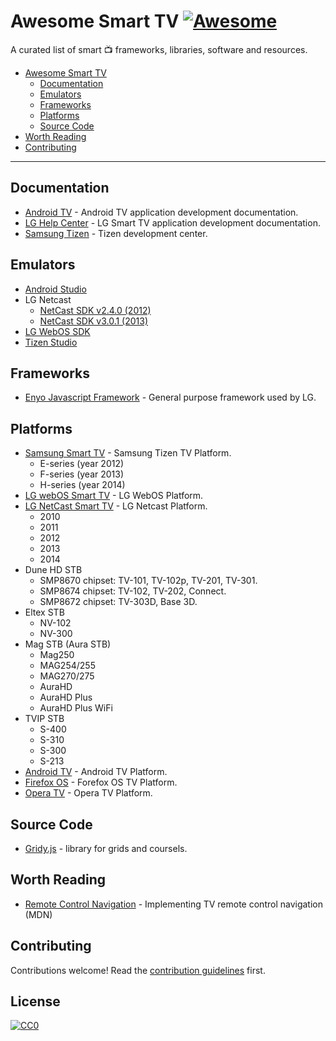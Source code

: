 # Awesome Smart TV [![Awesome](https://cdn.rawgit.com/sindresorhus/awesome/d7305f38d29fed78fa85652e3a63e154dd8e8829/media/badge.svg)](https://github.com/sindresorhus/awesome)

A curated list of smart :tv: frameworks, libraries, software and resources.

* [Awesome Smart TV](#awesome-smart-tv)
  * [Documentation](#documentation)
  * [Emulators](#emulators)
  * [Frameworks](#frameworks)
  * [Platforms](#platforms)
  * [Source Code](#source-code)
* [Worth Reading](#worth-reading)
* [Contributing](#contributing)
  
----

## Documentation
* [Android TV](https://developer.android.com/training/tv/index.html) - Android TV application development documentation.
* [LG Help Center](http://developer.lgappstv.com/TV_HELP/index.jsp) - LG Smart TV application development documentation.
* [Samsung Tizen](http://developer.samsung.com/tv/develop) - Tizen development center.

## Emulators
* [Android Studio](https://developer.android.com/studio/index.html)
* LG Netcast 
  * [NetCast SDK v2.4.0 (2012)](http://webostv.developer.lge.com/discover/netcast/sdk/netcast-sdk-v240/)
  * [NetCast SDK v3.0.1 (2013)](http://webostv.developer.lge.com/discover/netcast/sdk/netcast-sdk-v301/)
* [LG WebOS SDK](http://webostv.developer.lge.com/sdk/download/download-sdk/)
* [Tizen Studio](http://developer.samsung.com/tv/develop/tools/tizen-studio)

## Frameworks
* [Enyo Javascript Framework](https://github.com/enyojs) - General purpose framework used by LG.

## Platforms

* [Samsung Smart TV](https://developer.tizen.org/tizen/tv) - Samsung Tizen TV Platform.
  * E-series (year 2012)
  * F-series (year 2013)
  * H-series (year 2014)
* [LG webOS Smart TV](http://www.lg.com/uk/smarttv/index.html) - LG WebOS Platform.
* [LG NetCast Smart TV](http://webostv.developer.lge.com/discover/netcast/overview/) - LG Netcast Platform.
  * 2010
  * 2011
  * 2012
  * 2013
  * 2014
* Dune HD STB
  * SMP8670 chipset: TV-101, TV-102p, TV-201, TV-301.
  * SMP8674 chipset: TV-102, TV-202, Connect.
  * SMP8672 chipset: TV-303D, Base 3D.
* Eltex STB
  * NV-102
  * NV-300
* Mag STB (Aura STB)
  * Mag250
  * MAG254/255
  * MAG270/275
  * AuraHD
  * AuraHD Plus
  * AuraHD Plus WiFi
* TVIP STB
  * S-400
  * S-310
  * S-300
  * S-213
* [Android TV](https://www.android.com/tv/) - Android TV Platform.
* [Firefox OS](https://www.mozilla.org/en-US/firefox/os/devices/tv/) - Forefox OS TV Platform.
* [Opera TV](http://www.operasoftware.com/opera-tv) - Opera TV Platform.

## Source Code
* [Gridy.js](https://github.com/ialpert/gridy.js) - library for grids and coursels.

## Worth Reading
* [Remote Control Navigation](https://developer.mozilla.org/en-US/docs/Mozilla/Firefox_OS_for_TV/TV_remote_control_navigation) - Implementing TV remote control navigation (MDN)

## Contributing

Contributions welcome! Read the [contribution guidelines](CONTRIBUTING.md) first.

## License

[![CC0](http://i.creativecommons.org/p/zero/1.0/88x31.png)](http://creativecommons.org/publicdomain/zero/1.0/)
